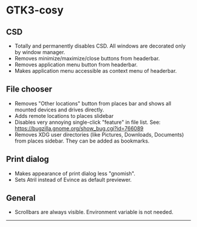 GTK3-cosy
===

CSD
---

* Totally and permanently disables CSD. All windows are decorated only by window manager.
* Removes minimize/maximize/close buttons from headerbar.
* Removes application menu button from headerbar.
* Makes application menu accessible as context menu of headerbar.

File chooser
---

* Removes "Other locations" button from places bar and shows all mounted devices and drives directly.
* Adds remote locations to places slidebar
* Disables very annoying single-click "feature" in file list. See: https://bugzilla.gnome.org/show_bug.cgi?id=766089
* Removes XDG user directories (like Pictures, Downloads, Documents) from places sidebar. They can be added as bookmarks.

Print dialog
---

* Makes appearance of print dialog less "gnomish".
* Sets Atril instead of Evince as default previewer.

General
---

* Scrollbars are always visible. Environment variable is not needed.

--------

